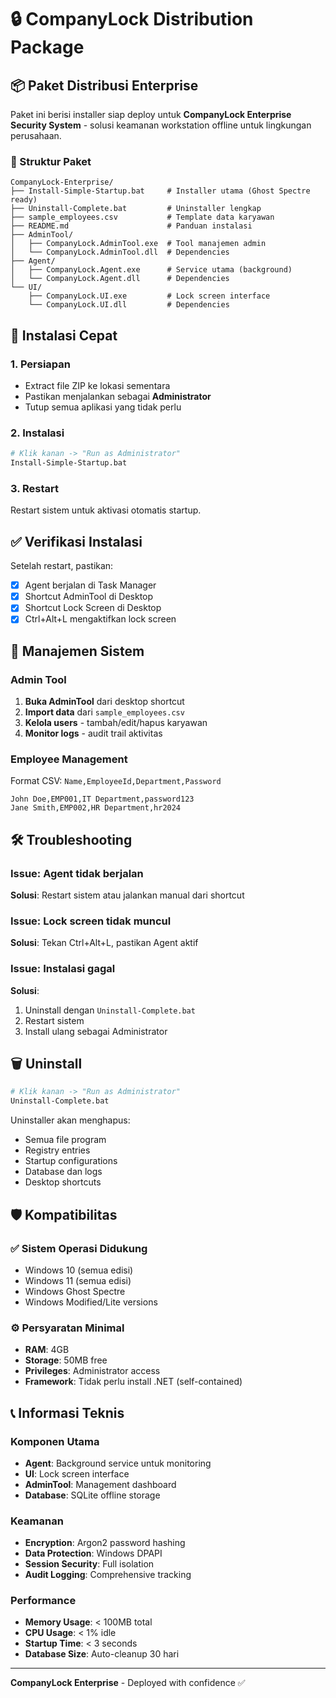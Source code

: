 # 🔒 CompanyLock Distribution Package

## 📦 Paket Distribusi Enterprise

Paket ini berisi installer siap deploy untuk **CompanyLock Enterprise Security System** - solusi keamanan workstation offline untuk lingkungan perusahaan.

### 📁 Struktur Paket

```
CompanyLock-Enterprise/
├── Install-Simple-Startup.bat     # Installer utama (Ghost Spectre ready)
├── Uninstall-Complete.bat         # Uninstaller lengkap
├── sample_employees.csv           # Template data karyawan
├── README.md                      # Panduan instalasi
├── AdminTool/
│   ├── CompanyLock.AdminTool.exe  # Tool manajemen admin
│   └── CompanyLock.AdminTool.dll  # Dependencies
├── Agent/
│   ├── CompanyLock.Agent.exe      # Service utama (background)
│   └── CompanyLock.Agent.dll      # Dependencies  
└── UI/
    ├── CompanyLock.UI.exe         # Lock screen interface
    └── CompanyLock.UI.dll         # Dependencies
```

## 🚀 Instalasi Cepat

### 1. Persiapan
- Extract file ZIP ke lokasi sementara
- Pastikan menjalankan sebagai **Administrator**
- Tutup semua aplikasi yang tidak perlu

### 2. Instalasi
```bash
# Klik kanan -> "Run as Administrator"
Install-Simple-Startup.bat
```

### 3. Restart
Restart sistem untuk aktivasi otomatis startup.

## ✅ Verifikasi Instalasi

Setelah restart, pastikan:
- [x] Agent berjalan di Task Manager
- [x] Shortcut AdminTool di Desktop
- [x] Shortcut Lock Screen di Desktop  
- [x] Ctrl+Alt+L mengaktifkan lock screen

## 🔧 Manajemen Sistem

### Admin Tool
1. **Buka AdminTool** dari desktop shortcut
2. **Import data** dari `sample_employees.csv`
3. **Kelola users** - tambah/edit/hapus karyawan
4. **Monitor logs** - audit trail aktivitas

### Employee Management
Format CSV: `Name,EmployeeId,Department,Password`
```csv
John Doe,EMP001,IT Department,password123
Jane Smith,EMP002,HR Department,hr2024
```

## 🛠️ Troubleshooting

### Issue: Agent tidak berjalan
**Solusi**: Restart sistem atau jalankan manual dari shortcut

### Issue: Lock screen tidak muncul  
**Solusi**: Tekan Ctrl+Alt+L, pastikan Agent aktif

### Issue: Instalasi gagal
**Solusi**: 
1. Uninstall dengan `Uninstall-Complete.bat`
2. Restart sistem
3. Install ulang sebagai Administrator

## 🗑️ Uninstall

```bash
# Klik kanan -> "Run as Administrator" 
Uninstall-Complete.bat
```

Uninstaller akan menghapus:
- Semua file program
- Registry entries  
- Startup configurations
- Database dan logs
- Desktop shortcuts

## 🛡️ Kompatibilitas

### ✅ Sistem Operasi Didukung
- Windows 10 (semua edisi)
- Windows 11 (semua edisi)  
- Windows Ghost Spectre
- Windows Modified/Lite versions

### ⚙️ Persyaratan Minimal
- **RAM**: 4GB
- **Storage**: 50MB free
- **Privileges**: Administrator access
- **Framework**: Tidak perlu install .NET (self-contained)

## 📞 Informasi Teknis

### Komponen Utama
- **Agent**: Background service untuk monitoring
- **UI**: Lock screen interface  
- **AdminTool**: Management dashboard
- **Database**: SQLite offline storage

### Keamanan
- **Encryption**: Argon2 password hashing
- **Data Protection**: Windows DPAPI
- **Session Security**: Full isolation
- **Audit Logging**: Comprehensive tracking

### Performance
- **Memory Usage**: < 100MB total
- **CPU Usage**: < 1% idle
- **Startup Time**: < 3 seconds
- **Database Size**: Auto-cleanup 30 hari

---

**CompanyLock Enterprise** - Deployed with confidence ✅